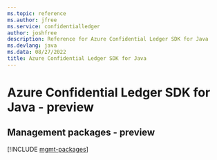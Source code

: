 ```yaml
---
ms.topic: reference
ms.author: jfree
ms.service: confidentialledger
author: joshfree
description: Reference for Azure Confidential Ledger SDK for Java
ms.devlang: java
ms.data: 08/27/2022
title: Azure Confidential Ledger SDK for Java
---
```

# Azure Confidential Ledger SDK for Java - preview

## Management packages - preview
[!INCLUDE [mgmt-packages](confidential-ledger-mgmt-index.md)]